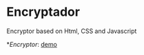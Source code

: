 # Encryptador
Encryptor based on Html, CSS and Javascript

**Encryptor*: [demo](https://willydmq.gitlab.io/encriptador)
